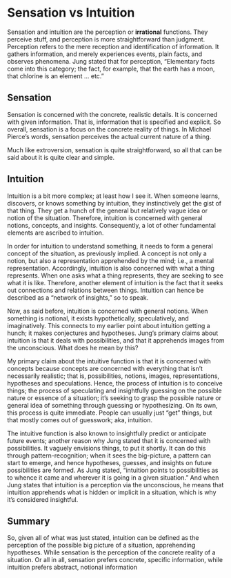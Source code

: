 # Sensation vs Intuition

Sensation and intuition are the perception or **irrational** functions. They perceive stuff, and perception is more straightforward than judgment. Perception refers to the mere reception and identification of information. It gathers information, and merely experiences events, plain facts, and observes phenomena. Jung stated that for perception, “Elementary facts come into this category; the fact, for example, that the earth has a moon, that chlorine is an element ... etc.”

## Sensation

Sensation is concerned with the concrete, realistic details. It is concerned with given information. That is, information that is specified and explicit. So overall, sensation is a focus on the concrete reality of things. In Michael Pierce’s words, sensation perceives the actual current nature of a thing.

Much like extroversion, sensation is quite straightforward, so all that can be said about it is quite clear and simple.

## Intuition

Intuition is a bit more complex; at least how I see it. When someone learns, discovers, or knows something by intuition, they instinctively get the gist of that thing. They get a hunch of the general but relatively vague idea or notion of the situation. Therefore, intuition is concerned with general notions, concepts, and insights. Consequently, a lot of other fundamental elements are ascribed to intuition.

In order for intuition to understand something, it needs to form a general concept of the situation, as previously implied. A concept is not only a notion, but also a representation apprehended by the mind; i.e., a mental representation. Accordingly, intuition is also concerned with what a thing represents. When one asks what a thing represents, they are seeking to see what it is like. Therefore, another element of intuition is the fact that it seeks out connections and relations between things. Intuition can hence be described as a “network of insights,” so to speak.

Now, as said before, intuition is concerned with general notions. When something is notional, it exists hypothetically, speculatively, and imaginatively. This connects to my earlier point about intuition getting a hunch; it makes conjectures and hypotheses. Jung’s primary claims about intuition is that it deals with possibilities, and that it apprehends images from the unconscious. What does he mean by this?

My primary claim about the intuitive function is that it is concerned with concepts because concepts are concerned with everything that isn’t necessarily realistic; that is, possibilities, notions, images, representations, hypotheses and speculations. Hence, the process of intuition is to conceive things; the process of speculating and insightfully guessing on the possible nature or essence of a situation; it’s seeking to grasp the possible nature or general idea of something through guessing or hypothesizing. On its own, this process is quite immediate. People can usually just “get” things, but that mostly comes out of guesswork; aka, intuition.

The intuitive function is also known to insightfully predict or anticipate future events; another reason why Jung stated that it is concerned with possibilities. It vaguely envisions things, to put it shortly. It can do this through pattern-recognition; when it sees the big-picture, a pattern can start to emerge, and hence hypotheses, guesses, and insights on future possibilities are formed. As Jung stated, “intuition points to possibilities as to whence it came and wherever it is going in a given situation.” And when Jung states that intuition is a perception via the unconscious, he means that intuition apprehends what is hidden or implicit in a situation, which is why it’s considered insightful.

## Summary

So, given all of what was just stated, intuition can be defined as the perception of the possible big picture of a situation, apprehending hypotheses. While sensation is the perception of the concrete reality of a situation. Or all in all, sensation prefers concrete, specific information, while intuition prefers abstract, notional information
